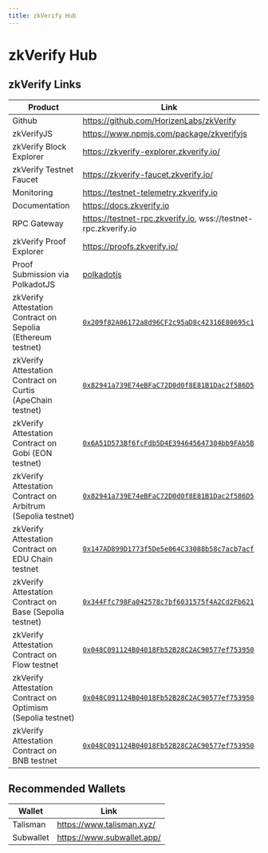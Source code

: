 ```yaml
---
title: zkVerify Hub
---
```


# zkVerify Hub


## zkVerify Links

| Product                                                     | Link |
|-------------------------------------------------------------| --- |
| Github                                                      | https://github.com/HorizenLabs/zkVerify |
| zkVerifyJS                                                  | https://www.npmjs.com/package/zkverifyjs |
| zkVerify Block Explorer                                     | https://zkverify-explorer.zkverify.io/ |
| zkVerify Testnet Faucet                                     | https://zkverify-faucet.zkverify.io/ |
| Monitoring                                                  | https://testnet-telemetry.zkverify.io |
| Documentation                                               | https://docs.zkverify.io |
| RPC Gateway                                                 | https://testnet-rpc.zkverify.io, wss://testnet-rpc.zkverify.io |
| zkVerify Proof Explorer                                     | https://proofs.zkverify.io/ |
| Proof Submission via PolkadotJS                             | [polkadotjs](https://polkadot.js.org/apps/?rpc=wss%3A%2F%2Ftestnet-rpc.zkverify.io%2Fwss#/explorer) |
| zkVerify Attestation Contract on Sepolia (Ethereum testnet) | [`0x209f82A06172a8d96CF2c95aD8c42316E80695c1`](https://sepolia.etherscan.io/address/0x209f82A06172a8d96CF2c95aD8c42316E80695c1) | 
| zkVerify Attestation Contract on Curtis (ApeChain testnet)  | [`0x82941a739E74eBFaC72D0d0f8E81B1Dac2f586D5`](https://curtis.explorer.caldera.xyz/address/0x82941a739E74eBFaC72D0d0f8E81B1Dac2f586D5) |
| zkVerify Attestation Contract on Gobi (EON testnet)         | [`0x6A51D573Bf6fcFdb5D4E394645647304bb9FAb5B`](https://gobi-explorer.horizenlabs.io/address/0x6A51D573Bf6fcFdb5D4E394645647304bb9FAb5B) |
| zkVerify Attestation Contract on Arbitrum (Sepolia testnet) | [`0x82941a739E74eBFaC72D0d0f8E81B1Dac2f586D5`](https://sepolia.arbiscan.io/address/0x82941a739E74eBFaC72D0d0f8E81B1Dac2f586D5) |
| zkVerify Attestation Contract on EDU Chain testnet          | [`0x147AD899D1773f5De5e064C33088b58c7acb7acf`](https://edu-chain-testnet.blockscout.com/address/0x147AD899D1773f5De5e064C33088b58c7acb7acf) |
| zkVerify Attestation Contract on Base (Sepolia testnet)     | [`0x344Ffc798Fa042578c7bf6031575f4A2Cd2Fb621`](https://sepolia.basescan.org/address/0x344Ffc798Fa042578c7bf6031575f4A2Cd2Fb621) |
| zkVerify Attestation Contract on Flow testnet               | [`0x048C091124B04018Fb52B28C2AC90577ef753950`](https://evm-testnet.flowscan.io/address/0x048C091124B04018Fb52B28C2AC90577ef753950) |
| zkVerify Attestation Contract on Optimism (Sepolia testnet) | [`0x048C091124B04018Fb52B28C2AC90577ef753950`](https://sepolia-optimism.etherscan.io/address/0x048C091124B04018Fb52B28C2AC90577ef753950) |
| zkVerify Attestation Contract on BNB testnet                | [`0x048C091124B04018Fb52B28C2AC90577ef753950`](https://testnet.bscscan.com/address/0x048C091124B04018Fb52B28C2AC90577ef753950) |

## Recommended Wallets

| Wallet | Link |
| --- | --- |
| Talisman | https://www.talisman.xyz/ |
| Subwallet | https://www.subwallet.app/ |

